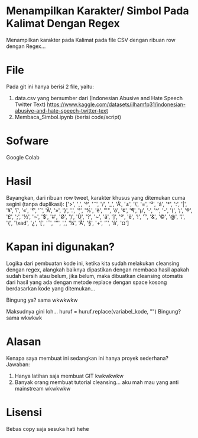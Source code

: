 # Menampilkan Karakter/ Simbol Pada Kalimat Dengan Regex
Menampilkan karakter pada Kalimat pada file CSV dengan ribuan row dengan Regex...

# File
Pada git ini hanya berisi 2 file, yaitu: 
1. data.csv yang bersumber dari (Indonesian Abusive and Hate Speech Twitter Text) 
   https://www.kaggle.com/datasets/ilhamfp31/indonesian-abusive-and-hate-speech-twitter-text
2. Membaca_Simbol.ipynb (berisi code/script)

# Sofware
Google Colab

# Hasil
Bayangkan, dari ribuan row tweet, karakter khusus yang ditemukan cuma segini (tanpa duplikasi):
['>', '¸', 'ª', '¨', '/', '_', 'Â', '±', '\\', '=', '³', 'á', '*', ':', '|', '¥', 'ï', '«', '²', '`', 'Ä', '»', '}', '.', '°', '%', 'ë', "'", 'ð', '¢', '¶', 'µ', '·', '^', '-', '(', '¡', '®', '£', ';', '½', '¬', '$', '#', 'Ø', ')', 'Ù', '?', '~', 'â', ']', 'º', 'ê', '!', '¹', '&', '©', '@', '¦', '{', '\xad', '¿', '[', '¯', '"', ',', '¼', 'Ã', '§', '+', '´', 'ã', '¤']

# Kapan ini digunakan?
Logika dari pembuatan kode ini, ketika kita sudah melakukan cleansing dengan regex, alangkah baiknya dipastikan dengan membaca hasil apakah sudah bersih atau belum, jika belum, maka dibuatkan cleansing otomatis dari hasil yang ada dengan metode replace dengan space kosong berdasarkan kode yang ditemukan...

Bingung ya? sama wkwkwkw

Maksudnya gini loh... huruf = huruf.replace(variabel_kode, "")
Bingung? sama wkwkwk

# Alasan
Kenapa saya membuat ini sedangkan ini hanya proyek sederhana?
Jawaban:
1. Hanya latihan saja membuat GIT kwkwkwkw
2. Banyak orang membuat tutorial cleansing... aku mah mau yang anti mainstream wkwkwkw

# Lisensi
Bebas copy saja sesuka hati hehe
